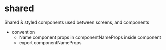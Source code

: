 # shared

Shared & styled components used between screens, and components

- convention
  - Name component props in componentNameProps inside component
  - export componentNameProps

